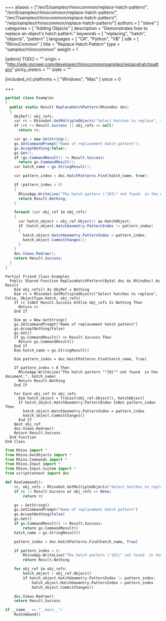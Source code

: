 +++
aliases = ["/en/5/samples/rhinocommon/replace-hatch-pattern/", "/en/6/samples/rhinocommon/replace-hatch-pattern/", "/en/7/samples/rhinocommon/replace-hatch-pattern/", "/wip/samples/rhinocommon/replace-hatch-pattern/"]
authors = [ "steve" ]
categories = [ "Adding Objects" ]
description = "Demonstrates how to replace an object's hatch pattern."
keywords = [ "replacing", "hatch", "objects", "pattern" ]
languages = [ "C#", "Python", "VB" ]
sdk = [ "RhinoCommon" ]
title = "Replace Hatch Pattern"
type = "samples/rhinocommon"
weight = 1

[admin]
TODO = ""
origin = "http://wiki.mcneel.com/developer/rhinocommonsamples/replacehatchpattern"
picky_sisters = ""
state = ""

[included_in]
platforms = [ "Windows", "Mac" ]
since = 0

+++

<div class="codetab-content" id="cs">

```cs
partial class Examples
{
  public static Result ReplaceHatchPattern(RhinoDoc doc)
  {
    ObjRef[] obj_refs;
    var rc = RhinoGet.GetMultipleObjects("Select hatches to replace", false, ObjectType.Hatch, out obj_refs);
    if (rc != Result.Success || obj_refs == null)
      return rc;

    var gs = new GetString();
    gs.SetCommandPrompt("Name of replacement hatch pattern");
    gs.AcceptNothing(false);
    gs.Get();
    if (gs.CommandResult() != Result.Success)
      return gs.CommandResult();
    var hatch_name = gs.StringResult();

    var pattern_index = doc.HatchPatterns.Find(hatch_name, true);

    if (pattern_index < 0)
    {
      RhinoApp.WriteLine("The hatch pattern \"{0}\" not found  in the document.", hatch_name);
      return Result.Nothing;
    }

    foreach (var obj_ref in obj_refs)
    {
      var hatch_object = obj_ref.Object() as HatchObject;
      if (hatch_object.HatchGeometry.PatternIndex != pattern_index)
      {
        hatch_object.HatchGeometry.PatternIndex = pattern_index;
        hatch_object.CommitChanges();
      }
    }
    doc.Views.Redraw();
    return Result.Success;
  }
}
```

</div>


<div class="codetab-content" id="vb">

```vbnet
Partial Friend Class Examples
  Public Shared Function ReplaceHatchPattern(ByVal doc As RhinoDoc) As Result
	Dim obj_refs() As ObjRef = Nothing
	Dim rc = RhinoGet.GetMultipleObjects("Select hatches to replace", False, ObjectType.Hatch, obj_refs)
	If rc IsNot Result.Success OrElse obj_refs Is Nothing Then
	  Return rc
	End If

	Dim gs = New GetString()
	gs.SetCommandPrompt("Name of replacement hatch pattern")
	gs.AcceptNothing(False)
	gs.Get()
	If gs.CommandResult() <> Result.Success Then
	  Return gs.CommandResult()
	End If
	Dim hatch_name = gs.StringResult()

	Dim pattern_index = doc.HatchPatterns.Find(hatch_name, True)

	If pattern_index < 0 Then
	  RhinoApp.WriteLine("The hatch pattern ""{0}"" not found  in the document.", hatch_name)
	  Return Result.Nothing
	End If

	For Each obj_ref In obj_refs
	  Dim hatch_object = TryCast(obj_ref.Object(), HatchObject)
	  If hatch_object.HatchGeometry.PatternIndex IsNot pattern_index Then
		hatch_object.HatchGeometry.PatternIndex = pattern_index
		hatch_object.CommitChanges()
	  End If
	Next obj_ref
	doc.Views.Redraw()
	Return Result.Success
  End Function
End Class
```

</div>


<div class="codetab-content" id="py">

```python
from Rhino import *
from Rhino.DocObjects import *
from Rhino.Commands import *
from Rhino.Input import *
from Rhino.Input.Custom import *
from scriptcontext import doc

def RunCommand():
    rc, obj_refs = RhinoGet.GetMultipleObjects("Select hatches to replace", False, ObjectType.Hatch)
    if rc != Result.Success or obj_refs == None:
        return rc

    gs = GetString()
    gs.SetCommandPrompt("Name of replacement hatch pattern")
    gs.AcceptNothing(False)
    gs.Get()
    if gs.CommandResult() != Result.Success:
        return gs.CommandResult()
    hatch_name = gs.StringResult()

    pattern_index = doc.HatchPatterns.Find(hatch_name, True)

    if pattern_index < 0:
        RhinoApp.WriteLine("The hatch pattern \"{0}\" not found  in the document.", hatch_name)
        return Result.Nothing

    for obj_ref in obj_refs:
        hatch_object = obj_ref.Object()
        if hatch_object.HatchGeometry.PatternIndex != pattern_index:
            hatch_object.HatchGeometry.PatternIndex = pattern_index
            hatch_object.CommitChanges()

    doc.Views.Redraw()
    return Result.Success

if __name__ == "__main__":
    RunCommand()
```

</div>
